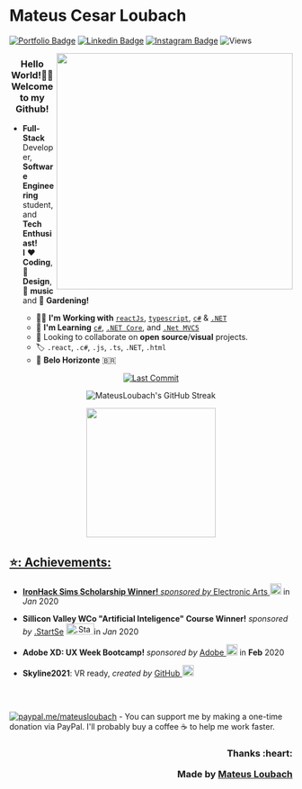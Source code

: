 <h1>Mateus Cesar Loubach</h1>

[streak]: https://streak-stats.demolab.com?user=mateusloubach&theme=blood&hide_border=true&date_format=M%20j%5B%2C%20Y%5D&card_width=750
[![Portfolio Badge](https://img.shields.io/badge/-Github.Io-ff5757?style=flat-square&logo=vercel&logoColor=white&link=https://mateusloubach.github.io/)](https://mateusloubach.github.io/) 
[![Linkedin Badge](https://img.shields.io/badge/-LinkedIn%20-0088cc?style=flat-square&logo=Linkedin&logoColor=white&link=https://www.linkedin.com/in/mateusloubach/)](https://www.linkedin.com/in/mateusloubach/) 
[![Instagram Badge](https://img.shields.io/badge/-Instagram%20-ffdc80?style=flat-square&logo=Instagram&logoColor=white&link=https://https://www.instagram.com/matt_lbach/)](https://www.instagram.com/matt_lbach/) 
![Views](https://komarev.com/ghpvc/?username=mateusloubach&style=flat-square&color=00d27f&label=Visitors&label_color=%bef9c6)


<img align='right' width=420 src="https://websolutions593.com/wp-content/uploads/2022/05/diseno-web-local-ecuador.gif">

<!-- HEADER -->
<h3 align="center">
Hello World!👋🏽<br> Welcome to my Github!
</h3>



<!-- ABOUT ME -->
- **Full-Stack** Developer, **Software Engineering** student, and **Tech Enthusiast!** <br>
**I** :heart: **Coding**, :art: **Design**, :musical_note: **music** and :seedling: **Gardening!**

  - :man_technologist: **I'm Working with** [`reactJs`](https://reactjs.org/), [`typescript`](https://www.typescriptlang.org/), [`c#`](https://docs.microsoft.com/en-us/dotnet/csharp/) & [`.NET`](https://docs.microsoft.com/en-us/aspnet/core/?view=aspnetcore-6.0)
  - :seedling: **I'm Learning** [`c#`](https://docs.microsoft.com/en-us/dotnet/csharp/), [`.NET Core`](https://docs.microsoft.com/en-us/aspnet/core/?view=aspnetcore-6.0), and [`.Net MVC5`]( https://docs.microsoft.com/en-us/aspnet/mvc/overview/getting-started/introduction/getting-started)
  - 🤝 Looking to collaborate on **open source**/**visual** projects.
  - :label: `.react`, `.c#`, `.js`, `.ts`, `.NET`, `.html`
  - :round_pushpin: **Belo Horizonte** :brazil:
 
<p align="center">
  <a href="https://github.com/mateusloubach/mateusloubach/commits/main">
    <img alt="Last Commit" src="https://img.shields.io/github/last-commit/mateusloubach/mateusloubach">
  </a>
</p>

<div align="center">
  
![MateusLoubach's GitHub Streak][streak]
  
</div>

<div align="center">
  
  <a href="https://github.com/mateusloubach">
  <img height="230em" src="https://github-readme-stats.vercel.app/api?username=mateusloubach&show_icons=true&theme=swift&rank_icon=github&card_width=510&hide_border=true&bg_color=white&icon_color=ff5f5f&title_color=ff5f5f&text_color=686868&hide=contribs"/>
    
</div>

## ⭐: Achievements:

- **IronHack Sims Scholarship Winner!**   *sponsored by* <a href="https://www.ea.com/">Electronic Arts </a>
  <img src="https://upload.wikimedia.org/wikipedia/commons/0/0d/Electronic-Arts-Logo.svg" alt="EA" width="20" height="20"/> in *Jan* 2020<br>

- **Sillicon Valley WCo "Artificial Inteligence" Course Winner!** *sponsored by* <a href="https://www.startse.com/">.StartSe</a>
<img src="https://login.startse.com/img/startse-logo.svg" alt=".StartSe" width="50" height="20"/>in *Jan* 2020<br>

- **Adobe XD: UX Week Bootcamp!** *sponsored by* <a href="https://www.adobe.com/">Adobe </a>
  <img src="https://upload.wikimedia.org/wikipedia/commons/thumb/c/c2/Adobe_XD_CC_icon.svg/512px-Adobe_XD_CC_icon.svg.png" alt="AdobeXD" width="20" height="20"/> in **Feb** 2020
  
- **Skyline2021**: VR ready, *created by* <a href="https://skyline.github.com/mateusloubach/2021">GitHub </a>
     <img src="https://cdn-icons-png.flaticon.com/512/1051/1051377.png?w=360" alt="github21"  width="20" height="20"/>

##


</div>
<!--!  <a href="https://github.com/mateusloubach">
  <img height="290em" src="https://github-readme-stats.vercel.app/api?username=mateusloubach&show_icons=true&theme=swift&rank_icon=github&card_width=500&hide_border=true&bg_color=white&icon_color=ff5f5f&title_color=ff5f5f&text_color=2c2c2c&include_all_commits=true&hide=contribs&count_private=true"/><img height="190em" src="https://github-readme-stats.vercel.app/api/top-langs/?username=mateusloubach&layout=compact&bg_color=white&text_color=2c2c2c&langs_count=6&theme=swift"/>-->
<br>


[![paypal.me/mateusloubach](https://ionicabizau.github.io/badges/paypal.svg)](https://www.paypal.me/mateusloubach) - You can support me by making a one-time donation via PayPal. I'll probably buy a coffee :coffee: to help me work faster.

<!--![Profile Views](https://komarev.com/ghpvc/?username=mateusloubach&style=flat-square&color=ffdc80)-->



<h3 align="right">Thanks :heart:
    
Made by [Mateus Loubach](https://github.com/mateusloubach)
